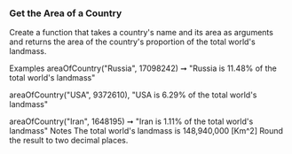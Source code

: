 ### Get the Area of a Country

Create a function that takes a country's name and its area as arguments and returns the area of the country's proportion of the total world's landmass.

Examples
areaOfCountry("Russia", 17098242) ➞ "Russia is 11.48% of the total world's landmass"

areaOfCountry("USA", 9372610), "USA is 6.29% of the total world's landmass"

areaOfCountry("Iran", 1648195) ➞ "Iran is 1.11% of the total world's landmass"
Notes
The total world's landmass is 148,940,000 [Km^2]
Round the result to two decimal places.
